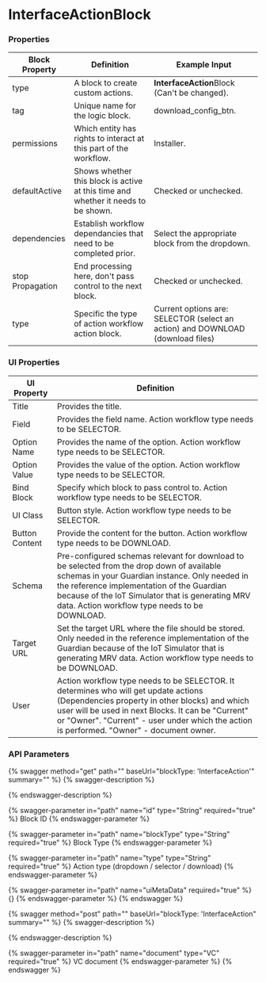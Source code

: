 # InterfaceActionBlock

### Properties

| Block Property   | Definition                                                                        | Example Input                                                                  |
| ---------------- | --------------------------------------------------------------------------------- | ------------------------------------------------------------------------------ |
| type             | A block to create custom actions.                                                 | **InterfaceAction**Block (Can't be changed).                                   |
| tag              | Unique name for the logic block.                                                  | download\_config\_btn.                                                         |
| permissions      | Which entity has rights to interact at this part of the workflow.                 | Installer.                                                                     |
| defaultActive    | Shows whether this block is active at this time and whether it needs to be shown. | Checked or unchecked.                                                          |
| dependencies     | Establish workflow dependancies that need to be completed prior.                  | Select the appropriate block from the dropdown.                                |
| stop Propagation | End processing here, don't pass control to the next block.                        | Checked or unchecked.                                                          |
| type             | Specific the type of action workflow action block.                                | Current options are: SELECTOR (select an action) and DOWNLOAD (download files) |

### UI Properties

| UI Property    | Definition                                                                                                                                                                                                                                                                                      |
| -------------- | ----------------------------------------------------------------------------------------------------------------------------------------------------------------------------------------------------------------------------------------------------------------------------------------------- |
| Title          | Provides the title.                                                                                                                                                                                                                                                                             |
| Field          | Provides the field name. Action workflow type needs to be SELECTOR.                                                                                                                                                                                                                             |
| Option Name    | Provides the name of the option. Action workflow type needs to be SELECTOR.                                                                                                                                                                                                                     |
| Option Value   | Provides the value of the option. Action workflow type needs to be SELECTOR.                                                                                                                                                                                                                    |
| Bind Block     | Specify which block to pass control to. Action workflow type needs to be SELECTOR.                                                                                                                                                                                                              |
| UI Class       | Button style. Action workflow type needs to be SELECTOR.                                                                                                                                                                                                                                        |
| Button Content | Provide the content for the button. Action workflow type needs to be DOWNLOAD.                                                                                                                                                                                                                  |
| Schema         | Pre-configured schemas relevant for download to be selected from the drop down of available schemas in your Guardian instance. Only needed in the reference implementation of the Guardian because of the IoT Simulator that is generating MRV data. Action workflow type needs to be DOWNLOAD. |
| Target URL     | Set the target URL where the file should be stored. Only needed in the reference implementation of the Guardian because of the IoT Simulator that is generating MRV data. Action workflow type needs to be DOWNLOAD.                                                                            |
| User           | Action workflow type needs to be SELECTOR. It determines who will get update actions (Dependencies property in other blocks) and which user will be used in next Blocks. It can be "Current" or "Owner". "Current" - user under which the action is performed. "Owner" - document owner.        |

### API Parameters

{% swagger method="get" path="" baseUrl="blockType: 'InterfaceAction'" summary="" %}
{% swagger-description %}

{% endswagger-description %}

{% swagger-parameter in="path" name="id" type="String" required="true" %}
Block ID
{% endswagger-parameter %}

{% swagger-parameter in="path" name="blockType" type="String" required="true" %}
Block Type
{% endswagger-parameter %}

{% swagger-parameter in="path" name="type" type="String" required="true" %}
Action type (dropdown / selector / download)
{% endswagger-parameter %}

{% swagger-parameter in="path" name="uiMetaData" required="true" %}
{}
{% endswagger-parameter %}
{% endswagger %}

{% swagger method="post" path="" baseUrl="blockType: 'InterfaceAction" summary="" %}
{% swagger-description %}

{% endswagger-description %}

{% swagger-parameter in="path" name="document" type="VC" required="true" %}
VC document
{% endswagger-parameter %}
{% endswagger %}
